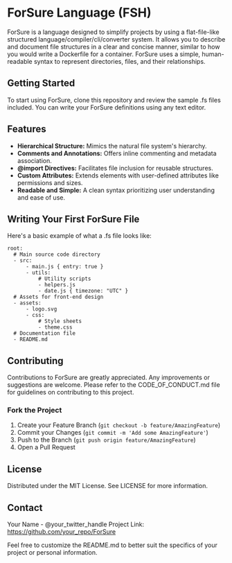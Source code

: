# ForSure Language (FSH)

ForSure is a language designed to simplify projects by using a flat-file-like structured language/compiler/cli/converter system. It allows you to describe and document file structures in a clear and concise manner, similar to how you would write a Dockerfile for a container. ForSure uses a simple, human-readable syntax to represent directories, files, and their relationships.

## Getting Started

To start using ForSure, clone this repository and review the sample .fs files included. You can write your ForSure definitions using any text editor.

## Features

- **Hierarchical Structure:** Mimics the natural file system's hierarchy.
- **Comments and Annotations:** Offers inline commenting and metadata association.
- **@import Directives:** Facilitates file inclusion for reusable structures.
- **Custom Attributes:** Extends elements with user-defined attributes like permissions and sizes.
- **Readable and Simple:** A clean syntax prioritizing user understanding and ease of use.

## Writing Your First ForSure File

Here's a basic example of what a .fs file looks like:

```
root:
  # Main source code directory
  - src:
      - main.js { entry: true }
      - utils:
          # Utility scripts
          - helpers.js
          - date.js { timezone: "UTC" }
  # Assets for front-end design
  - assets:
      - logo.svg
      - css:
          # Style sheets
          - theme.css
  # Documentation file
  - README.md
```

## Contributing

Contributions to ForSure are greatly appreciated. Any improvements or suggestions are welcome. Please refer to the CODE_OF_CONDUCT.md file for guidelines on contributing to this project.

### Fork the Project

1. Create your Feature Branch (`git checkout -b feature/AmazingFeature`)
2. Commit your Changes (`git commit -m 'Add some AmazingFeature'`)
3. Push to the Branch (`git push origin feature/AmazingFeature`)
4. Open a Pull Request

## License

Distributed under the MIT License. See LICENSE for more information.

## Contact

Your Name - @your_twitter_handle
Project Link: https://github.com/your_repo/ForSure

Feel free to customize the README.md to better suit the specifics of your project or personal information.
